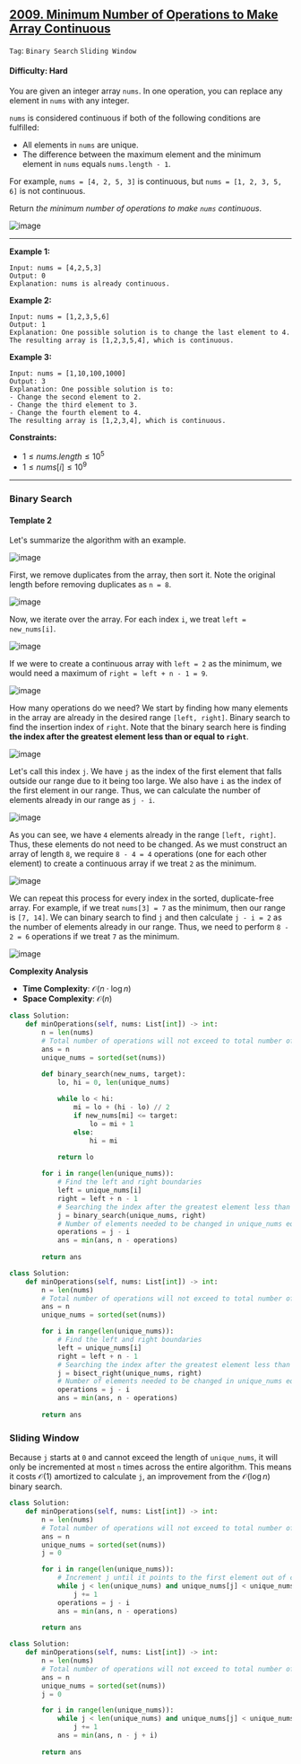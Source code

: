 ## [2009. Minimum Number of Operations to Make Array Continuous](https://leetcode.com/problems/minimum-number-of-operations-to-make-array-continuous)

```Tag```: ```Binary Search``` ```Sliding Window```

#### Difficulty: Hard

You are given an integer array ```nums```. In one operation, you can replace any element in ```nums``` with any integer.

```nums``` is considered continuous if both of the following conditions are fulfilled:

- All elements in ```nums``` are unique.
- The difference between the maximum element and the minimum element in ```nums``` equals ```nums.length - 1```.

For example, ```nums = [4, 2, 5, 3]``` is continuous, but ```nums = [1, 2, 3, 5, 6]``` is not continuous.

Return _the minimum number of operations to make ```nums``` continuous_.

![image](https://github.com/quananhle/Python/assets/35042430/5d0232bf-0ac3-4fed-a014-0c237db0e16d)

---

__Example 1:__
```
Input: nums = [4,2,5,3]
Output: 0
Explanation: nums is already continuous.
```

__Example 2:__
```
Input: nums = [1,2,3,5,6]
Output: 1
Explanation: One possible solution is to change the last element to 4.
The resulting array is [1,2,3,5,4], which is continuous.
```

__Example 3:__
```
Input: nums = [1,10,100,1000]
Output: 3
Explanation: One possible solution is to:
- Change the second element to 2.
- Change the third element to 3.
- Change the fourth element to 4.
The resulting array is [1,2,3,4], which is continuous.
```

__Constraints:__

- $1 \le nums.length \le 10^5$
- $1 \le nums[i] \le 10^9$

---

### Binary Search

#### Template 2

Let's summarize the algorithm with an example.

![image](https://leetcode.com/problems/minimum-number-of-operations-to-make-array-continuous/Figures/2009/1.png)

First, we remove duplicates from the array, then sort it. Note the original length before removing duplicates as ```n = 8```.

![image](https://leetcode.com/problems/minimum-number-of-operations-to-make-array-continuous/Figures/2009/2.png)

Now, we iterate over the array. For each index ```i```, we treat ```left = new_nums[i]```.

![image](https://leetcode.com/problems/minimum-number-of-operations-to-make-array-continuous/Figures/2009/3.png)

If we were to create a continuous array with ```left = 2``` as the minimum, we would need a maximum of ```right = left + n - 1 = 9```.

![image](https://leetcode.com/problems/minimum-number-of-operations-to-make-array-continuous/Figures/2009/4.png)

How many operations do we need? We start by finding how many elements in the array are already in the desired range ```[left, right]```. Binary search to find the insertion index of ```right```. 
Note that the binary search here is finding __the index after the greatest element less than or equal to ```right```__.

![image](https://leetcode.com/problems/minimum-number-of-operations-to-make-array-continuous/Figures/2009/5.png)

Let's call this index ```j```. We have ```j``` as the index of the first element that falls outside our range due to it being too large. We also have ```i``` as the index of the first element in our range. Thus, we can calculate the number of elements already in our range as ```j - i```.

![image](https://leetcode.com/problems/minimum-number-of-operations-to-make-array-continuous/Figures/2009/6.png)

As you can see, we have ```4``` elements already in the range ```[left, right]```. Thus, these elements do not need to be changed. As we must construct an array of length ```8```, we require ```8 - 4 = 4``` operations (one for each other element) to create a continuous array if we treat ```2``` as the minimum.

![image](https://leetcode.com/problems/minimum-number-of-operations-to-make-array-continuous/Figures/2009/7.png)

We can repeat this process for every index in the sorted, duplicate-free array. For example, if we treat ```nums[3] = 7``` as the minimum, then our range is ```[7, 14]```. We can binary search to find ```j``` and then calculate ```j - i = 2``` as the number of elements already in our range. Thus, we need to perform ```8 - 2 = 6``` operations if we treat ```7``` as the minimum.

![image](https://leetcode.com/problems/minimum-number-of-operations-to-make-array-continuous/Figures/2009/8.png)

__Complexity Analysis__

- __Time Complexity__: $\mathcal{O}(n \cdot \log{}n)$
- __Space Complexity__: $\mathcal{O}(n)$

```Python
class Solution:
    def minOperations(self, nums: List[int]) -> int:
        n = len(nums)
        # Total number of operations will not exceed to total number of elements in nums
        ans = n
        unique_nums = sorted(set(nums))                                                                              # O(n * log n)

        def binary_search(new_nums, target):
            lo, hi = 0, len(unique_nums)
            
            while lo < hi:
                mi = lo + (hi - lo) // 2
                if new_nums[mi] <= target:
                    lo = mi + 1
                else:
                    hi = mi
            
            return lo

        for i in range(len(unique_nums)):                                                                            # O(n)
            # Find the left and right boundaries
            left = unique_nums[i]
            right = left + n - 1
            # Searching the index after the greatest element less than or equal to right of unique_nums
            j = binary_search(unique_nums, right)                                                                    # O(log n)
            # Number of elements needed to be changed in unique_nums equals the index of the first element outside of the range minus the index of the first element inside of the range
            operations = j - i
            ans = min(ans, n - operations)
        
        return ans
```

```Python
class Solution:
    def minOperations(self, nums: List[int]) -> int:
        n = len(nums)
        # Total number of operations will not exceed to total number of elements in nums
        ans = n
        unique_nums = sorted(set(nums))                                                                              # O(n * log n)

        for i in range(len(unique_nums)):                                                                            # O(n)
            # Find the left and right boundaries
            left = unique_nums[i]
            right = left + n - 1
            # Searching the index after the greatest element less than or equal to right of unique_nums
            j = bisect_right(unique_nums, right)                                                                     # O(log n)
            # Number of elements needed to be changed in unique_nums equals the index of the first element outside of the range minus the index of the first element inside of the range
            operations = j - i
            ans = min(ans, n - operations)
        
        return ans
```

### Sliding Window

Because ```j``` starts at ```0``` and cannot exceed the length of ```unique_nums```, it will only be incremented at most ```n``` times across the entire algorithm. This means it costs $\mathcal{O}(1)$ amortized to calculate ```j```, an improvement from the $\mathcal{O}(\log{}n)$ binary search.

```Python
class Solution:
    def minOperations(self, nums: List[int]) -> int:
        n = len(nums)
        # Total number of operations will not exceed to total number of elements in nums
        ans = n
        unique_nums = sorted(set(nums))
        j = 0

        for i in range(len(unique_nums)):
            # Increment j until it points to the first element out of continuous range within the range of unique_nums
            while j < len(unique_nums) and unique_nums[j] < unique_nums[i] + n:
                j += 1
            operations = j - i
            ans = min(ans, n - operations)
        
        return ans
```

```Python
class Solution:
    def minOperations(self, nums: List[int]) -> int:
        n = len(nums)
        # Total number of operations will not exceed to total number of elements in nums
        ans = n
        unique_nums = sorted(set(nums))
        j = 0

        for i in range(len(unique_nums)):
            while j < len(unique_nums) and unique_nums[j] < unique_nums[i] + n:
                j += 1
            ans = min(ans, n - j + i)
        
        return ans
```
